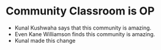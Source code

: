 # Community Classroom is OP

- Kunal Kushwaha says that this community is amazing.
- Even Kane Williamson finds this community is amazing.
- Kunal made this change
